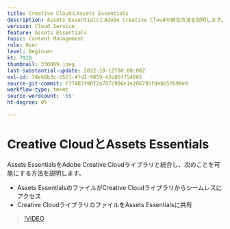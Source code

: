 ```yaml
---
title: Creative CloudとAssets Essentials
description: Assets EssentialsとAdobe Creative Cloudの統合方法を説明します。
version: Cloud Service
feature: Assets Essentials
topic: Content Management
role: User
level: Beginner
kt: 7918
thumbnail: 336069.jpeg
last-substantial-update: 2022-10-12T00:00:00Z
exl-id: 74eb8b3c-b521-4fd1-9859-43c06f754005
source-git-commit: f37483f90f2a707c906e1e206795fdebb5f698e9
workflow-type: tm+mt
source-wordcount: '55'
ht-degree: 0%

---
```


# Creative CloudとAssets Essentials

Assets EssentialsをAdobe Creative Cloudライブラリと統合し、次のことを可能にする方法を説明します。

+ Assets EssentialsのファイルがCreative Cloudライブラリからシームレスにアクセス
+ Creative CloudライブラリのファイルをAssets Essentialsに共有

>[!VIDEO](https://video.tv.adobe.com/v/336069/?quality=12&learn=on)
